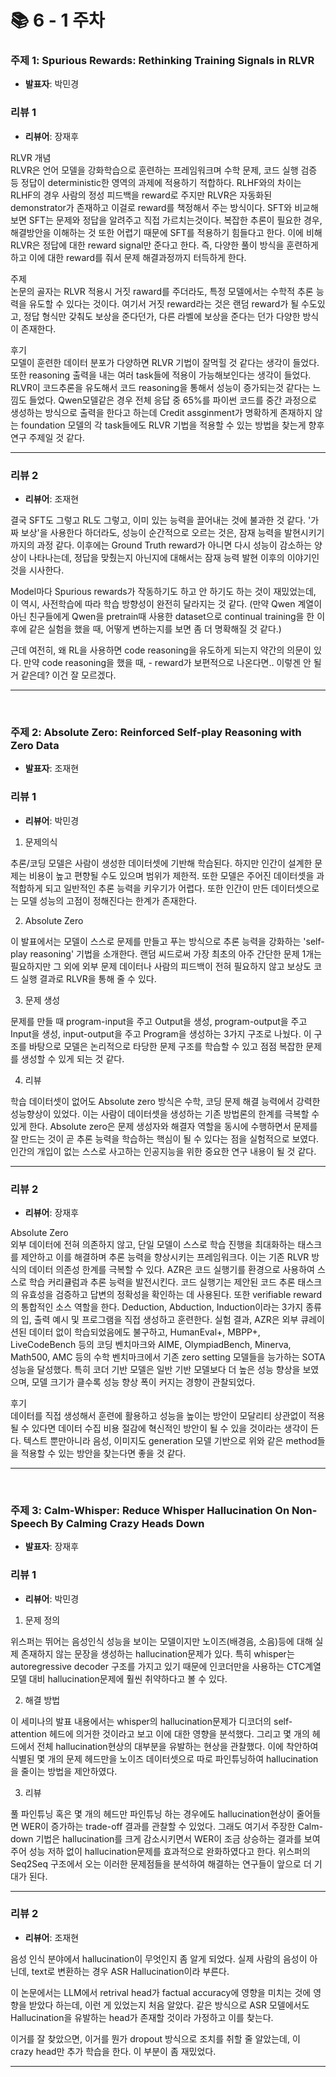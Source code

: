 # 📚 6 - 1 주차

### 주제 1: Spurious Rewards: Rethinking Training Signals in RLVR
- **발표자**: 박민경

### 리뷰 1
- **리뷰어**: 장재후

RLVR 개념   
RLVR은 언어 모델을 강화학습으로 훈련하는 프레임워크며 수학 문제, 코드 실행 검증 등 정답이 deterministic한 영역의 과제에 적용하기 적합하다. RLHF와의 차이는 RLHF의 경우 사람의 정성 피드백을 reward로 주지만 RLVR은 자동화된 demonstrator가 존재하고 이걸로 reward를 책정해서 주는 방식이다. SFT와 비교해보면 SFT는 문제와 정답을 알려주고 직접 가르치는것이다. 복잡한 추론이 필요한 경우, 해결방안을 이해하는 것 또한 어렵기 때문에 SFT를 적용하기 힘들다고 한다. 이에 비해 RLVR은 정답에 대한 reward signal만 준다고 한다. 즉, 다양한 풀이 방식을 훈련하게 하고 이에 대한 reward를 줘서 문제 해결과정까지 터득하게 한다.

주제   
논문의 골자는 RLVR 적용시 거짓 raward를 주더라도, 특정 모델에서는 수학적 추론 능력을 유도할 수 있다는 것이다. 여기서 거짓 reward라는 것은 랜덤 reward가 될 수도있고, 정답 형식만 갖춰도 보상을 준다던가, 다른 라벨에 보상을 준다는 던가 다양한 방식이 존재한다. 

후기   
모델이 훈련한 데이터 분포가 다양하면 RLVR 기법이 잘먹힐 것 같다는 생각이 들었다. 또한 reasoning 출력을 내는 여러 task들에 적용이 가능해보인다는 생각이 들었다. RLVR이 코드추론을 유도해서 코드 reasoning을 통해서 성능이 증가되는것 같다는 느낌도 들었다. Qwen모델같은 경우 전체 응답 중 65%를 파이썬 코드를 중간 과정으로 생성하는 방식으로 출력을 한다고 하는데 Credit assginment가 명확하게 존재하지 않는 foundation 모델의 각 task들에도 RLVR 기법을 적용할 수 있는 방법을 찾는게 향후 연구 주제일 것 같다.


---

### 리뷰 2
- **리뷰어**: 조재현

결국 SFT도 그렇고 RL도 그렇고, 이미 있는 능력을 끌어내는 것에 불과한 것 같다. '가짜 보상'을 사용한다 하더라도, 성능이 순간적으로 오르는 것은, 잠재 능력을 발현시키기 까지의 과정 같다. 이후에는 Ground Truth reward가 아니면 다시 성능이 감소하는 양상이 나타나는데, 정답을 맞췄는지 아닌지에 대해서는 잠재 능력 발현 이후의 이야기인 것을 시사한다.

Model마다 Spurious rewards가 작동하기도 하고 안 하기도 하는 것이 재밌었는데, 이 역시, 사전학습에 따라 학습 방향성이 완전히 달라지는 것 같다. (만약 Qwen 계열이 아닌 친구들에게 Qwen을 pretrain때 사용한 dataset으로 continual training을 한 이후에 같은 실험을 했을 때, 어떻게 변하는지를 보면 좀 더 명확해질 것 같다.)

근데 여전히, 왜 RL을 사용하면 code reasoning을 유도하게 되는지 약간의 의문이 있다. 만약 code reasoning을 했을 때, - reward가 보편적으로 나온다면.. 이렇겐 안 될 거 같은데? 이건 잘 모르겠다.

---

<br>

### 주제 2: Absolute Zero: Reinforced Self-play Reasoning with Zero Data
- **발표자**: 조재현

### 리뷰 1
- **리뷰어**: 박민경

1. 문제의식

추론/코딩 모델은 사람이 생성한 데이터셋에 기반해 학습된다. 하지만 인간이 설계한 문제는 비용이 높고 편향될 수도 있으며 범위가 제한적. 또한 모델은 주어진 데이터셋을 과적합하게 되고 일반적인 추론 능력을 키우기가 어렵다. 또한 인간이 만든 데이터셋으로는 모델 성능의 고점이 정해진다는 한계가 존재한다.

2. Absolute Zero

이 발표에서는 모델이 스스로 문제를 만들고 푸는 방식으로 추론 능력을 강화하는 'self-play reasoning' 기법을 소개한다. 랜덤 씨드로써 가장 최초의 아주 간단한 문제 1개는 필요하지만 그 외에 외부 문제 데이터나 사람의 피드백이 전혀 필요하지 않고 보상도 코드 실행 결과로 RLVR을 통해 줄 수 있다. 

3. 문제 생성

문제를 만들 때 program-input을 주고 Output을 생성, program-output을 주고 Input을 생성, input-output을 주고 Program을 생성하는 3가지 구조로 나눴다. 이 구조를 바탕으로 모델은 논리적으로 타당한 문제 구조를 학습할 수 있고 점점 복잡한 문제를 생성할 수 있게 되는 것 같다.

4. 리뷰

학습 데이터셋이 없어도 Absolute zero 방식은 수학, 코딩 문제 해결 능력에서 강력한 성능향상이 있었다. 이는 사람이 데이터셋을 생성하는 기존 방법론의 한계를 극복할 수 있게 한다. Absolute zero은 문제 생성자와 해결자 역할을 동시에 수행하면서 문제를 잘 만드는 것이 곧 추론 능력을 학습하는 핵심이 될 수 있다는 점을 실험적으로 보였다. 인간의 개입이 없는 스스로 사고하는 인공지능을 위한 중요한 연구 내용이 될 것 같다.

---

### 리뷰 2
- **리뷰어**: 장재후

Absolute Zero   
외부 데이터에 전혀 의존하지 않고, 단일 모델이 스스로 학습 진행을 최대화하는 태스크를 제안하고 이를 해결하며 추론 능력을 향상시키는 프레임워크다. 이는 기존 RLVR 방식의 데이터 의존성 한계를 극복할 수 있다. AZR은 코드 실행기를 환경으로 사용하여 스스로 학습 커리큘럼과 추론 능력을 발전시킨다. 코드 실행기는 제안된 코드 추론 태스크의 유효성을 검증하고 답변의 정확성을 확인하는 데 사용된다. 또한  verifiable reward의 통합적인 소스 역할을 한다. Deduction, Abduction, Induction이라는 3가지 종류의 입, 출력 예시 및 프로그램을 직접 생성하고 훈련한다. 실험 결과, AZR은 외부 큐레이션된 데이터 없이 학습되었음에도 불구하고, HumanEval+, MBPP+, LiveCodeBench 등의 코딩 벤치마크와 AIME, OlympiadBench, Minerva, Math500, AMC 등의 수학 벤치마크에서 기존 zero setting 모델들을 능가하는 SOTA 성능을 달성했다. 특히 코더 기반 모델은 일반 기반 모델보다 더 높은 성능 향상을 보였으며, 모델 크기가 클수록 성능 향상 폭이 커지는 경향이 관찰되었다. 

후기   
데이터를 직접 생성해서 훈련에 활용하고 성능을 높이는 방안이 모달리티 상관없이 적용될 수 있다면 데이터 수집 비용 절감에 혁신적인 방안이 될 수 있을 것이라는 생각이 든다. 텍스트 뿐만아니라 음성, 이미지도 generation 모델 기반으로 위와 같은 method들을 적용할 수 있는 방안을 찾는다면 좋을 것 같다.

---

<br>

### 주제 3: Calm-Whisper: Reduce Whisper Hallucination On Non-Speech By Calming Crazy Heads Down
- **발표자**: 장재후

### 리뷰 1
- **리뷰어**: 박민경

1. 문제 정의

위스퍼는 뛰어는 음성인식 성능을 보이는 모델이지만 노이즈(배경음, 소음)등에 대해 실제 존재하지 않는 문장을 생성하는 hallucination문제가 있다. 특히 whisper는 autoregressive decoder 구조를 가지고 있기 때문에 인코더만을 사용하는 CTC계열 모델 대비 hallucination문제에 훨씬 취약하다고 볼 수 있다.

2. 해결 방법

이 세미나의 발표 내용에서는 whisper의 hallucination문제가 디코더의 self-attention 헤드에 의거한 것이라고 보고 이에 대한 영향을 분석했다. 그리고 몇 개의 헤드에서 전체 hallucination현상의 대부분을 유발하는 현상을 관찰했다. 이에 착안하여 식별된 몇 개의 문제 헤드만을 노이즈 데이터셋으로 따로 파인튜닝하여 hallucination을 줄이는 방법을 제안하였다.

3. 리뷰

풀 파인튜닝 혹은 몇 개의 헤드만 파인튜닝 하는 경우에도 hallucination현상이 줄어들면 WER이 증가하는 trade-off 결과를 관찰할 수 있었다. 그래도 여기서 주장한 Calm-down 기법은 hallucination를 크게 감소시키면서 WER이 조금 상승하는 결과를 보여주어 성능 저하 없이 hallucination문제를 효과적으로 완화하였다고 한다. 위스퍼의 Seq2Seq 구조에서 오는 이러한 문제점들을 분석하여 해결하는 연구들이 앞으로 더 기대가 된다.

---

### 리뷰 2
- **리뷰어**: 조재현

음성 인식 분야에서 hallucination이 무엇인지 좀 알게 되었다. 실제 사람의 음성이 아닌데, text로 변환하는 경우 ASR Hallucination이라 부른다.

이 논문에서는 LLM에서 retrival head가 factual accuracy에 영향을 미치는 것에 영향을 받았다 하는데, 이런 게 있었는지 처음 알았다. 같은 방식으로 ASR 모델에서도 Hallucination을 유발하는 head가 존재할 것이라 가정하고 이를 찾는다.

이거를 잘 찾았으면, 이거를 뭔가 dropout 방식으로 조치를 취할 줄 알았는데, 이 crazy head만 추가 학습을 한다. 이 부분이 좀 재밌었다.

---
